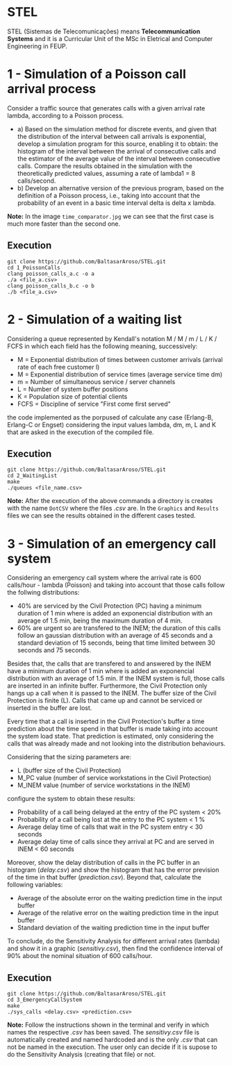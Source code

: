 # STEL
STEL (Sistemas de Telecomunicações) means **Telecommunication Systems** and it is a Curricular Unit of the MSc in Eletrical and Computer Engineering in FEUP.

# 1 - Simulation of a Poisson call arrival process
Consider a traffic source that generates calls with a given arrival rate lambda, according to a Poisson process.
* a) Based on the simulation method for discrete events, and given that the distribution of the interval between call arrivals is exponential, develop a simulation program for this source, enabling it to obtain: the histogram of the interval between the arrival of consecutive calls and the estimator of the average value of the interval between consecutive calls.
Compare the results obtained in the simulation with the theoretically predicted values, assuming a rate of lambda1 = 8 calls/second.
* b) Develop an alternative version of the previous program, based on the definition of a Poisson process, i.e., taking into account that the probability of an event in a basic time interval delta is delta x lambda.

**Note:** In the image `time_comparator.jpg` we can see that the first case is much more faster than the second one.

## Execution
```
git clone https://github.com/BaltasarAroso/STEL.git
cd 1_PoissonCalls
clang poisson_calls_a.c -o a
./a <file_a.csv>
clang poisson_calls_b.c -o b
./b <file_a.csv>
```

# 2 - Simulation of a waiting list
Considering a queue represented by Kendall's notation M / M / m / L / K / FCFS in which each field has the following meaning, successively:
- M = Exponential distribution of times between customer arrivals (arrival rate of each free customer l)
- M = Exponential distribution of service times (average service time dm)
- m = Number of simultaneous service / server channels
- L = Number of system buffer positions
- K = Population size of potential clients
- FCFS = Discipline of service "First come first served"

the code implemented as the porpused of calculate any case (Erlang-B, Erlang-C or Engset) considering the input values lambda, dm, m, L and K that are asked in the execution of the compiled file.

## Execution
```
git clone https://github.com/BaltasarAroso/STEL.git
cd 2_WaitingList
make
./queues <file_name.csv>
```
**Note:** After the execution of the above commands a directory is creates with the name `DotCSV` where the files _.csv_ are. In the `Graphics` and `Results` files we can see the results obtained in the different cases tested.

# 3 - Simulation of an emergency call system
Considering an emergency call system where the arrival rate is 600 calls/hour - lambda (Poisson) and taking into account that those calls follow the follwing distributions:
- 40% are serviced by the Civil Protection (PC) having a minimum duration of 1 min where is added an exponencial distribution with an average of 1.5 min, being the maximum duration of 4 min.
- 60% are urgent so are transfered to the INEM; the duration of this calls follow an gaussian distribution with an average of 45 seconds and a standard deviation of 15 seconds, being that time limited between 30 seconds and 75 seconds.

Besides that, the calls that are transfered to and answered by the INEM have a minimum duration of 1 min where is added an exponencial distribution with an average of 1.5 min. If the INEM system is full, those calls are inserted in an infinite buffer. Furthermore, the Civil Protection only hangs up a call when it is passed to the INEM. The buffer size of the Civil Protection is finite (L). Calls that came up and cannot be serviced or inserted in the buffer are lost.

Every time that a call is inserted in the Civil Protection's buffer a time prediction about the time spend in that buffer is made taking into account the system load state. That prediction is estimated, only considering the calls that was already made and not looking into the distribution behaviours.

Considering that the sizing parameters are:
- L (buffer size of the Civil Protection)
- M_PC value (number of service workstations in the Civil Protection)
- M_INEM value (number of service workstations in the INEM)

configure the system to obtain these results:
- Probability of a call being delayed at the entry of the PC system < 20%
- Probability of a call being lost at the entry to the PC system < 1 %
- Average delay time of calls that wait in the PC system entry < 30 seconds
- Average delay time of calls since they arrival at PC and are served in INEM < 60 seconds

Moreover, show the delay distribution of calls in the PC buffer in an histogram (_delay.csv_) and show the histogram that has the error prevision of the time in that buffer (_prediction.csv_). Beyond that, calculate the following variables:
- Average of the absolute error on the waiting prediction time in the input buffer
- Average of the relative error on the waiting prediction time in the input buffer
- Standard deviation of the waiting prediction time in the input buffer

To conclude, do the Sensitivity Analysis for different arrival rates (lambda) and show it in a graphic (_sensitivy.csv_), then find the confidence interval of 90% about the nominal situation of 600 calls/hour.

## Execution
```
git clone https://github.com/BaltasarAroso/STEL.git
cd 3_EmergencyCallSystem
make
./sys_calls <delay.csv> <prediction.csv>
```
**Note:** Follow the instructions shown in the terminal and verify in which names the respective _.csv_ has been saved. The _sensitivy.csv_ file is automatically created and named hardcoded and is the only _.csv_ that can not be named in the execution. The user only can decide if it is supose to do the Sensitivity Analysis (creating that file) or not.

